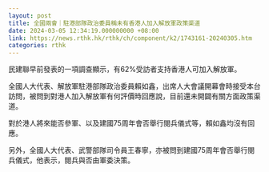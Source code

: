 ```yaml
---
layout: post
title: 全國兩會｜駐港部隊政治委員稱未有香港人加入解放軍政策渠道
date: 2024-03-05 12:34:19.000000000 +08:00
link: https://news.rthk.hk/rthk/ch/component/k2/1743161-20240305.htm
categories: rthk
---
```


民建聯早前發表的一項調查顯示，有62%受訪者支持香港人可加入解放軍。

全國人大代表、解放軍駐港部隊政治委員賴如鑫，出席人大會議開幕會時接受本台訪問，被問到對港人加入解放軍有何評價時回應說，目前還未開闢有關方面政策渠道。

對於港人將來能否參軍、以及建國75周年會否舉行閱兵儀式等，賴如鑫均沒有回應。

另外，全國人大代表、武警部隊司令員王春寧，亦被問到建國75周年會否舉行閱兵儀式，他表示，閱兵與否由軍委決策。
